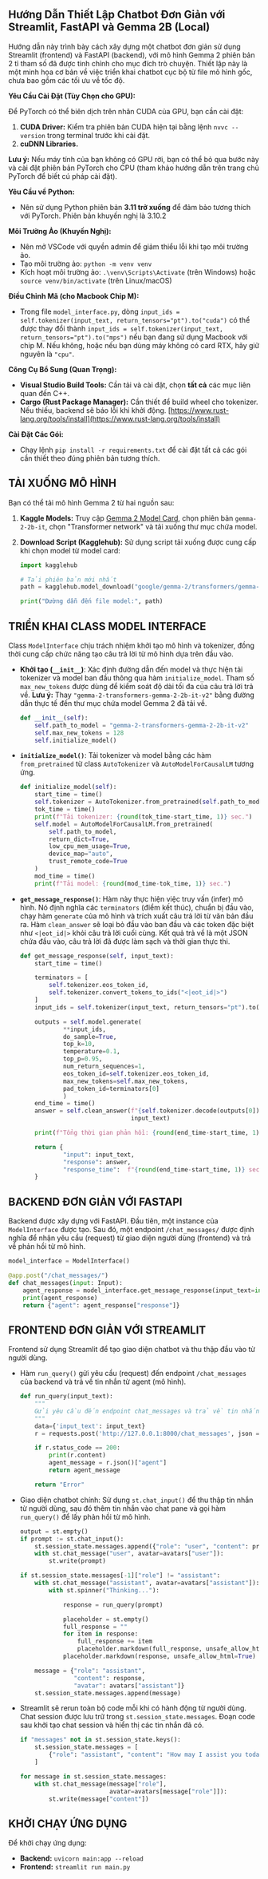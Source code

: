 ## Hướng Dẫn Thiết Lập Chatbot Đơn Giản với Streamlit, FastAPI và Gemma 2B (Local)

Hướng dẫn này trình bày cách xây dựng một chatbot đơn giản sử dụng Streamlit (frontend) và FastAPI (backend), với mô hình Gemma 2 phiên bản 2 tỉ tham số đã được tinh chỉnh cho mục đích trò chuyện. Thiết lập này là một minh họa cơ bản về việc triển khai chatbot cục bộ từ file mô hình gốc, chưa bao gồm các tối ưu về tốc độ.

**Yêu Cầu Cài Đặt (Tùy Chọn cho GPU):**

Để PyTorch có thể biên dịch trên nhân CUDA của GPU, bạn cần cài đặt:

1.  **CUDA Driver:** Kiểm tra phiên bản CUDA hiện tại bằng lệnh `nvvc --version` trong terminal trước khi cài đặt.
2.  **cuDNN Libraries.**

**Lưu ý:** Nếu máy tính của bạn không có GPU rời, bạn có thể bỏ qua bước này và cài đặt phiên bản PyTorch cho CPU (tham khảo hướng dẫn trên trang chủ PyTorch để biết cú pháp cài đặt).

**Yêu Cầu về Python:**

*   Nên sử dụng Python phiên bản **3.11 trở xuống** để đảm bảo tương thích với PyTorch. Phiên bản khuyến nghị là 3.10.2

**Môi Trường Ảo (Khuyến Nghị):**

*   Nên mở VSCode với quyền admin để giảm thiểu lỗi khi tạo môi trường ảo.
*   Tạo môi trường ảo: `python -m venv venv`
*   Kích hoạt môi trường ảo: `.\venv\Scripts\Activate` (trên Windows) hoặc `source venv/bin/activate` (trên Linux/macOS)

**Điều Chỉnh Mã (cho Macbook Chip M):**

*   Trong file `model_interface.py`, dòng `input_ids = self.tokenizer(input_text, return_tensors="pt").to("cuda")` có thể được thay đổi thành `input_ids = self.tokenizer(input_text, return_tensors="pt").to("mps")` nếu bạn đang sử dụng Macbook với chip M. Nếu không, hoặc nếu bạn dùng máy không có card RTX, hãy giữ nguyên là `"cpu"`.

**Công Cụ Bổ Sung (Quan Trọng):**

*   **Visual Studio Build Tools:** Cần tải và cài đặt, chọn **tất cả** các mục liên quan đến C++.
*   **Cargo (Rust Package Manager):** Cần thiết để build wheel cho tokenizer. Nếu thiếu, backend sẽ báo lỗi khi khởi động. [https://www.rust-lang.org/tools/install](https://www.rust-lang.org/tools/install)

**Cài Đặt Các Gói:**

*   Chạy lệnh `pip install -r requirements.txt` để cài đặt tất cả các gói cần thiết theo đúng phiên bản tương thích.

## **TẢI XUỐNG MÔ HÌNH**

Bạn có thể tải mô hình Gemma 2 từ hai nguồn sau:

1.  **Kaggle Models:** Truy cập [Gemma 2 Model Card](https://www.kaggle.com/models/google/gemma-2), chọn phiên bản `gemma-2-2b-it`, chọn "Transformer network" và tải xuống thư mục chứa model.
2.  **Download Script (Kagglehub):** Sử dụng script tải xuống được cung cấp khi chọn model từ model card:

    ```python
    import kagglehub

    # Tải phiên bản mới nhất
    path = kagglehub.model_download("google/gemma-2/transformers/gemma-2-2b-it")

    print("Đường dẫn đến file model:", path)
    ```

## **TRIỂN KHAI CLASS MODEL INTERFACE**

Class `ModelInterface` chịu trách nhiệm khởi tạo mô hình và tokenizer, đồng thời cung cấp chức năng tạo câu trả lời từ mô hình dựa trên đầu vào.

*   **Khởi tạo (`__init__`)**: Xác định đường dẫn đến model và thực hiện tải tokenizer và model ban đầu thông qua hàm `initialize_model`.  Tham số `max_new_tokens` được dùng để kiểm soát độ dài tối đa của câu trả lời trả về.  **Lưu ý:** Thay `"gemma-2-transformers-gemma-2-2b-it-v2"` bằng đường dẫn thực tế đến thư mục chứa model Gemma 2 đã tải về.

    ```python
    def __init__(self):
        self.path_to_model = "gemma-2-transformers-gemma-2-2b-it-v2"
        self.max_new_tokens = 128
        self.initialize_model()
    ```

*   **`initialize_model()`**: Tải tokenizer và model bằng các hàm `from_pretrained` từ class `AutoTokenizer` và `AutoModelForCausalLM` tương ứng.

    ```python
    def initialize_model(self):
        start_time = time()
        self.tokenizer = AutoTokenizer.from_pretrained(self.path_to_model)
        tok_time = time()
        print(f"Tải tokenizer: {round(tok_time-start_time, 1)} sec.")
        self.model = AutoModelForCausalLM.from_pretrained(
            self.path_to_model,
            return_dict=True,
            low_cpu_mem_usage=True,
            device_map="auto",
            trust_remote_code=True
        )
        mod_time = time()
        print(f"Tải model: {round(mod_time-tok_time, 1)} sec.")
    ```

*   **`get_message_response()`**: Hàm này thực hiện việc truy vấn (infer) mô hình. Nó định nghĩa các `terminators` (điểm kết thúc), chuẩn bị đầu vào, chạy hàm `generate` của mô hình và trích xuất câu trả lời từ văn bản đầu ra. Hàm `clean_answer` sẽ loại bỏ đầu vào ban đầu và các token đặc biệt như `<|eot_id|>` khỏi câu trả lời cuối cùng. Kết quả trả về là một JSON chứa đầu vào, câu trả lời đã được làm sạch và thời gian thực thi.

    ```python
    def get_message_response(self, input_text):
        start_time = time()

        terminators = [
            self.tokenizer.eos_token_id,
            self.tokenizer.convert_tokens_to_ids("<|eot_id|>")
        ]
        input_ids = self.tokenizer(input_text, return_tensors="pt").to("mps")

        outputs = self.model.generate(
                **input_ids,
                do_sample=True,
                top_k=10,
                temperature=0.1,
                top_p=0.95,
                num_return_sequences=1,
                eos_token_id=self.tokenizer.eos_token_id,
                max_new_tokens=self.max_new_tokens,
                pad_token_id=terminators[0]
                )
        end_time = time()
        answer = self.clean_answer(f"{self.tokenizer.decode(outputs[0])}",
                                   input_text)

        print(f"Tổng thời gian phản hồi: {round(end_time-start_time, 1)} sec.")

        return {
                "input": input_text,
                "response": answer,
                "response_time":  f"{round(end_time-start_time, 1)} sec."
        }
    ```

## **BACKEND ĐƠN GIẢN VỚI FASTAPI**

Backend được xây dựng với FastAPI. Đầu tiên, một instance của `ModelInterface` được tạo. Sau đó, một endpoint `/chat_messages/` được định nghĩa để nhận yêu cầu (request) từ giao diện người dùng (frontend) và trả về phản hồi từ mô hình.

```python
model_interface = ModelInterface()

@app.post("/chat_messages/")
def chat_messages(input: Input):
    agent_response = model_interface.get_message_response(input_text=input.input_text)
    print(agent_response)
    return {"agent": agent_response["response"]}
```

## **FRONTEND ĐƠN GIẢN VỚI STREAMLIT**

Frontend sử dụng Streamlit để tạo giao diện chatbot và thu thập đầu vào từ người dùng.

*   Hàm `run_query()` gửi yêu cầu (request) đến endpoint `/chat_messages` của backend và trả về tin nhắn từ agent (mô hình).

    ```python
    def run_query(input_text):
        """
        Gửi yêu cầu đến endpoint chat_messages và trả về tin nhắn từ agent.
        """
        data={'input_text': input_text}
        r = requests.post('http://127.0.0.1:8000/chat_messages', json = data)

        if r.status_code == 200:
            print(r.content)
            agent_message = r.json()["agent"]
            return agent_message

        return "Error"
    ```

*   Giao diện chatbot chính: Sử dụng `st.chat_input()` để thu thập tin nhắn từ người dùng, sau đó thêm tin nhắn vào chat pane và gọi hàm `run_query()` để lấy phản hồi từ mô hình.

    ```python
    output = st.empty()
    if prompt := st.chat_input():
        st.session_state.messages.append({"role": "user", "content": prompt})
        with st.chat_message("user", avatar=avatars["user"]):
            st.write(prompt)

    if st.session_state.messages[-1]["role"] != "assistant":
        with st.chat_message("assistant", avatar=avatars["assistant"]):
            with st.spinner("Thinking..."):

                response = run_query(prompt)

                placeholder = st.empty()
                full_response = ""
                for item in response:
                    full_response += item
                    placeholder.markdown(full_response, unsafe_allow_html=True)
                placeholder.markdown(response, unsafe_allow_html=True)

        message = {"role": "assistant",
                   "content": response,
                   "avatar": avatars["assistant"]}
        st.session_state.messages.append(message)
    ```

*   Streamlit sẽ rerun toàn bộ code mỗi khi có hành động từ người dùng. Chat session được lưu trữ trong `st.session_state.messages`. Đoạn code sau khởi tạo chat session và hiển thị các tin nhắn đã có.

    ```python
    if "messages" not in st.session_state.keys():
        st.session_state.messages = [
            {"role": "assistant", "content": "How may I assist you today?"}
        ]

    for message in st.session_state.messages:
        with st.chat_message(message["role"],
                             avatar=avatars[message["role"]]):
            st.write(message["content"])
    ```

## **KHỞI CHẠY ỨNG DỤNG**

Để khởi chạy ứng dụng:

*   **Backend:** `uvicorn main:app --reload`
*   **Frontend:** `streamlit run main.py`
```
